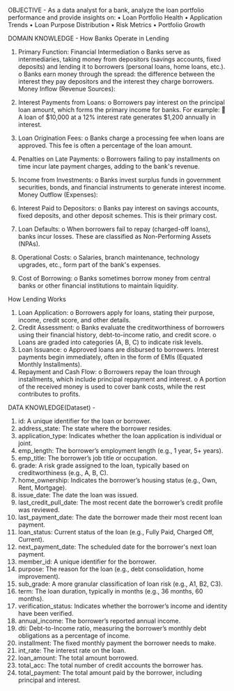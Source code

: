 OBJECTIVE - 
As a data analyst for a bank, analyze the loan portfolio performance and provide insights on:
•	Loan Portfolio Health 
•	Application Trends 
•	Loan Purpose Distribution 
•	Risk Metrics 
•	Portfolio Growth 

DOMAIN KNOWLEDGE -
How Banks Operate in Lending 
1.	Primary Function: Financial Intermediation
o	Banks serve as intermediaries, taking money from depositors (savings accounts, fixed deposits) and lending it to borrowers (personal loans, home loans, etc.).
o	Banks earn money through the spread: the difference between the interest they pay depositors and the interest they charge borrowers.
Money Inflow (Revenue Sources):
1.	Interest Payments from Loans:
o	Borrowers pay interest on the principal loan amount, which forms the primary income for banks. For example:
	A loan of $10,000 at a 12% interest rate generates $1,200 annually in interest.

2.	Loan Origination Fees:
o	Banks charge a processing fee when loans are approved. This fee is often a percentage of the loan amount.
3.	Penalties on Late Payments:
o	Borrowers failing to pay installments on time incur late payment charges, adding to the bank's revenue.
4.	Income from Investments:
o	Banks invest surplus funds in government securities, bonds, and financial instruments to generate interest income.
Money Outflow (Expenses):
1.	Interest Paid to Depositors:
o	Banks pay interest on savings accounts, fixed deposits, and other deposit schemes. This is their primary cost.
2.	Loan Defaults:
o	When borrowers fail to repay (charged-off loans), banks incur losses. These are classified as Non-Performing Assets (NPAs).
3.	Operational Costs:
o	Salaries, branch maintenance, technology upgrades, etc., form part of the bank's expenses.
4.	Cost of Borrowing:
o	Banks sometimes borrow money from central banks or other financial institutions to maintain liquidity.


How Lending Works 
1.	Loan Application:
o	Borrowers apply for loans, stating their purpose, income, credit score, and other details.
2.	Credit Assessment:
o	Banks evaluate the creditworthiness of borrowers using their financial history, debt-to-income ratio, and credit score.
o	Loans are graded into categories (A, B, C) to indicate risk levels.
3.	Loan Issuance:
o	Approved loans are disbursed to borrowers. Interest payments begin immediately, often in the form of EMIs (Equated Monthly Installments).
4.	Repayment and Cash Flow:
o	Borrowers repay the loan through installments, which include principal repayment and interest.
o	A portion of the received money is used to cover bank costs, while the rest contributes to profits.



DATA KNOWLEDGE(Dataset) -
1. id: A unique identifier for the loan or borrower.
2. address_state: The state where the borrower resides.
3. application_type: Indicates whether the loan application is individual or joint.
4. emp_length: The borrower’s employment length (e.g., 1 year, 5+ years).
5. emp_title: The borrower’s job title or occupation.
6. grade: A risk grade assigned to the loan, typically based on creditworthiness (e.g., A, B, C).
7. home_ownership: Indicates the borrower’s housing status (e.g., Own, Rent, Mortgage).
8. issue_date: The date the loan was issued.
9. last_credit_pull_date: The most recent date the borrower’s credit profile was reviewed.
10. last_payment_date: The date the borrower made their most recent loan payment.
11. loan_status: Current status of the loan (e.g., Fully Paid, Charged Off, Current).
12. next_payment_date: The scheduled date for the borrower's next loan payment.
13. member_id: A unique identifier for the borrower.
14. purpose: The reason for the loan (e.g., debt consolidation, home improvement).
15. sub_grade: A more granular classification of loan risk (e.g., A1, B2, C3).
16. term: The loan duration, typically in months (e.g., 36 months, 60 months).
17. verification_status: Indicates whether the borrower’s income and identity have been verified.
18. annual_income: The borrower’s reported annual income.
19. dti: Debt-to-Income ratio, measuring the borrower’s monthly debt obligations as a percentage of income.
20. installment: The fixed monthly payment the borrower needs to make.
21. int_rate: The interest rate on the loan.
22. loan_amount: The total amount borrowed.
23. total_acc: The total number of credit accounts the borrower has.
24. total_payment: The total amount paid by the borrower, including principal and interest.


